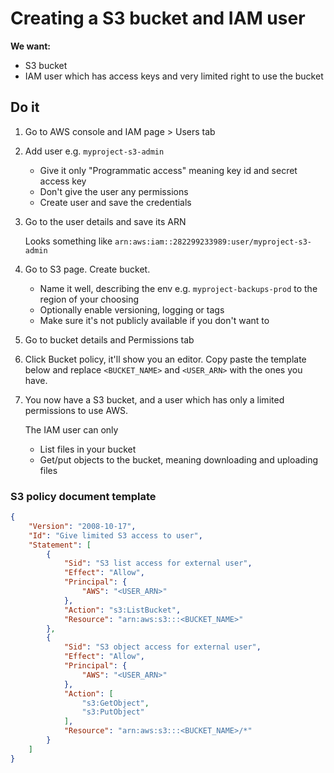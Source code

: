 # Creating a S3 bucket and IAM user

**We want:**

* S3 bucket
* IAM user which has access keys and very limited right to use the bucket

## Do it

1. Go to AWS console and IAM page > Users tab

2. Add user e.g. `myproject-s3-admin`

    * Give it only "Programmatic access" meaning key id and secret access key
    * Don't give the user any permissions
    * Create user and save the credentials

3. Go to the user details and save its ARN

    Looks something like `arn:aws:iam::282299233989:user/myproject-s3-admin`

4. Go to S3 page. Create bucket.

    * Name it well, describing the env e.g. `myproject-backups-prod` to the region of your choosing
    * Optionally enable versioning, logging or tags
    * Make sure it's not publicly available if you don't want to

5. Go to bucket details and Permissions tab
6. Click Bucket policy, it'll show you an editor. Copy paste the template below and replace `<BUCKET_NAME>` and `<USER_ARN>` with the ones you have.

7. You now have a S3 bucket, and a user which has only a limited permissions to use AWS.

    The IAM user can only

    * List files in your bucket
    * Get/put objects to the bucket, meaning downloading and uploading files


### S3 policy document template

```json
{
    "Version": "2008-10-17",
    "Id": "Give limited S3 access to user",
    "Statement": [
        {
            "Sid": "S3 list access for external user",
            "Effect": "Allow",
            "Principal": {
                "AWS": "<USER_ARN>"
            },
            "Action": "s3:ListBucket",
            "Resource": "arn:aws:s3:::<BUCKET_NAME>"
        },
        {
            "Sid": "S3 object access for external user",
            "Effect": "Allow",
            "Principal": {
                "AWS": "<USER_ARN>"
            },
            "Action": [
                "s3:GetObject",
                "s3:PutObject"
            ],
            "Resource": "arn:aws:s3:::<BUCKET_NAME>/*"
        }
    ]
}
```